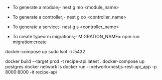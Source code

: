- To generate a module;- nest g mo <module_name>
- To generate a controller;- nest g co <controller_name>
- To generate a service;- nest g s <controller_name>

- To create typeorm migrations;- MIGRATION_NAME=<migration-name> npm run migration:create

docker-compose up
sudo lsof -i :5432

<!-- prod docker cmds -->

docker build --target prod -t recipe-api:latest .
docker-compose up postgres
docker network ls
docker run --network=nestjs-rest-api_app -p 8000:8000 -it recipe-api
